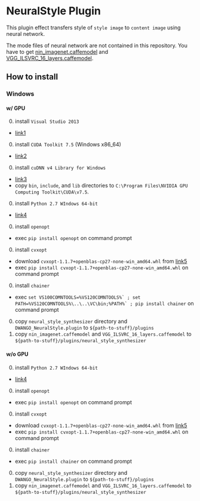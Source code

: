 NeuralStyle Plugin
====================

This plugin effect transfers style of `style image` to `content image` using neural network.

The mode files of neural network are not contained in this repository.
You have to get [nin_imagenet.caffemodel](https://gist.github.com/mavenlin/d802a5849de39225bcc6) and [VGG_ILSVRC_16_layers.caffemodel](https://gist.github.com/ksimonyan/211839e770f7b538e2d8#file-readme-md).

## How to install

### Windows

#### w/ GPU

0. install `Visual Studio 2013`
 * [link1](https://www.visualstudio.com/en-US/downloads/download-visual-studio-vs.aspx)
0. install `CUDA Toolkit 7.5` (Windows x86_64)
 * [link2](https://developer.nvidia.com/cuda-downloads)
0. install `cuDNN v4 Library for Windows`
 * [link3](https://developer.nvidia.com/rdp/cudnn-download)
 * copy `bin`, `include`, and `lib` directories to `C:\Program Files\NVIDIA GPU Computing Toolkit\CUDA\v7.5`.
0. install `Python 2.7 WIndows 64-bit`
 * [link4](https://www.continuum.io/downloads)
0. install `openopt`
 * exec `pip install openopt` on command prompt
0. install `cvxopt`
 * download `cvxopt-1.1.7+openblas-cp27-none-win_amd64.whl` from [link5](http://www.lfd.uci.edu/~gohlke/pythonlibs/#cvxopt)
 * exec `pip install cvxopt-1.1.7+openblas-cp27-none-win_amd64.whl` on command prompt
0. install `chainer`
 * exec ```set VS100COMNTOOLS=%VS120COMNTOOLS%` ; set PATH=%VS120COMNTOOLS%\..\..\VC\bin;%PATH%` ; pip install chainer``` on command prompt
0. copy `neural_style_synthesizer` directory and `DWANGO_NeuralStyle.plugin` to `${path-to-stuff}/plugins`
0. copy `nin_imagenet.caffemodel` and `VGG_ILSVRC_16_layers.caffemodel` to `${path-to-stuff}/plugins/neural_style_synthesizer`

#### w/o GPU 

0. install `Python 2.7 WIndows 64-bit`
 * [link4](https://www.continuum.io/downloads)
0. install `openopt`
 * exec `pip install openopt` on command prompt
0. install `cvxopt`
 * download `cvxopt-1.1.7+openblas-cp27-none-win_amd64.whl` from [link5](http://www.lfd.uci.edu/~gohlke/pythonlibs/#cvxopt)
 * exec `pip install cvxopt-1.1.7+openblas-cp27-none-win_amd64.whl` on command prompt
0. install `chainer`
 * exec ```pip install chainer``` on command prompt
0. copy `neural_style_synthesizer` directory and `DWANGO_NeuralStyle.plugin` to `${path-to-stuff}/plugins`
0. copy `nin_imagenet.caffemodel` and `VGG_ILSVRC_16_layers.caffemodel` to `${path-to-stuff}/plugins/neural_style_synthesizer`

